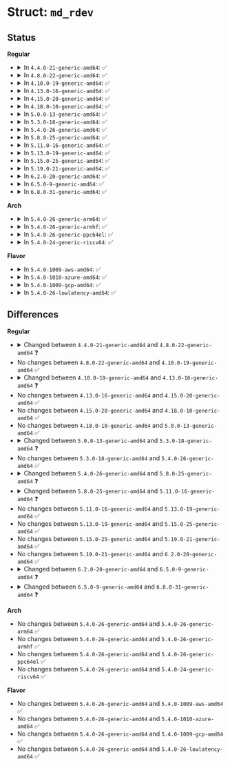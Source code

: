 # Struct: <code>md_rdev</code>

## Status
<b>Regular</b>
<ul>
<li>
<details>
<summary>In <code>4.4.0-21-generic-amd64</code>: ✅</summary>

```c
struct md_rdev {
    struct list_head same_set;
    sector_t sectors;
    struct mddev * mddev;
    int last_events;
    struct block_device * meta_bdev;
    struct block_device * bdev;
    struct page * sb_page;
    struct page * bb_page;
    int sb_loaded;
    __u64 sb_events;
    sector_t data_offset;
    sector_t new_data_offset;
    sector_t sb_start;
    int sb_size;
    int preferred_minor;
    struct kobject kobj;
    long unsigned int flags;
    wait_queue_head_t blocked_wait;
    int desc_nr;
    int raid_disk;
    int new_raid_disk;
    int saved_raid_disk;
    sector_t recovery_offset;
    sector_t journal_tail;
    atomic_t nr_pending;
    atomic_t read_errors;
    struct timespec last_read_error;
    atomic_t corrected_errors;
    struct work_struct del_work;
    struct kernfs_node * sysfs_state;
    struct badblocks badblocks;
}
```
</details>
</li>
<li>
<details>
<summary>In <code>4.8.0-22-generic-amd64</code>: ✅</summary>

```c
struct md_rdev {
    struct list_head same_set;
    sector_t sectors;
    struct mddev * mddev;
    int last_events;
    struct block_device * meta_bdev;
    struct block_device * bdev;
    struct page * sb_page;
    struct page * bb_page;
    int sb_loaded;
    __u64 sb_events;
    sector_t data_offset;
    sector_t new_data_offset;
    sector_t sb_start;
    int sb_size;
    int preferred_minor;
    struct kobject kobj;
    long unsigned int flags;
    wait_queue_head_t blocked_wait;
    int desc_nr;
    int raid_disk;
    int new_raid_disk;
    int saved_raid_disk;
    sector_t recovery_offset;
    sector_t journal_tail;
    atomic_t nr_pending;
    atomic_t read_errors;
    time64_t last_read_error;
    atomic_t corrected_errors;
    struct work_struct del_work;
    struct kernfs_node * sysfs_state;
    struct badblocks badblocks;
}
```
</details>
</li>
<li>
<details>
<summary>In <code>4.10.0-19-generic-amd64</code>: ✅</summary>

```c
struct md_rdev {
    struct list_head same_set;
    sector_t sectors;
    struct mddev * mddev;
    int last_events;
    struct block_device * meta_bdev;
    struct block_device * bdev;
    struct page * sb_page;
    struct page * bb_page;
    int sb_loaded;
    __u64 sb_events;
    sector_t data_offset;
    sector_t new_data_offset;
    sector_t sb_start;
    int sb_size;
    int preferred_minor;
    struct kobject kobj;
    long unsigned int flags;
    wait_queue_head_t blocked_wait;
    int desc_nr;
    int raid_disk;
    int new_raid_disk;
    int saved_raid_disk;
    sector_t recovery_offset;
    sector_t journal_tail;
    atomic_t nr_pending;
    atomic_t read_errors;
    time64_t last_read_error;
    atomic_t corrected_errors;
    struct work_struct del_work;
    struct kernfs_node * sysfs_state;
    struct badblocks badblocks;
}
```
</details>
</li>
<li>
<details>
<summary>In <code>4.13.0-16-generic-amd64</code>: ✅</summary>

```c
struct md_rdev {
    struct list_head same_set;
    sector_t sectors;
    struct mddev * mddev;
    int last_events;
    struct block_device * meta_bdev;
    struct block_device * bdev;
    struct page * sb_page;
    struct page * bb_page;
    int sb_loaded;
    __u64 sb_events;
    sector_t data_offset;
    sector_t new_data_offset;
    sector_t sb_start;
    int sb_size;
    int preferred_minor;
    struct kobject kobj;
    long unsigned int flags;
    wait_queue_head_t blocked_wait;
    int desc_nr;
    int raid_disk;
    int new_raid_disk;
    int saved_raid_disk;
    sector_t recovery_offset;
    sector_t journal_tail;
    atomic_t nr_pending;
    atomic_t read_errors;
    time64_t last_read_error;
    atomic_t corrected_errors;
    struct work_struct del_work;
    struct kernfs_node * sysfs_state;
    struct badblocks badblocks;
    struct (anon) ppl;
}
```
</details>
</li>
<li>
<details>
<summary>In <code>4.15.0-20-generic-amd64</code>: ✅</summary>

```c
struct md_rdev {
    struct list_head same_set;
    sector_t sectors;
    struct mddev * mddev;
    int last_events;
    struct block_device * meta_bdev;
    struct block_device * bdev;
    struct page * sb_page;
    struct page * bb_page;
    int sb_loaded;
    __u64 sb_events;
    sector_t data_offset;
    sector_t new_data_offset;
    sector_t sb_start;
    int sb_size;
    int preferred_minor;
    struct kobject kobj;
    long unsigned int flags;
    wait_queue_head_t blocked_wait;
    int desc_nr;
    int raid_disk;
    int new_raid_disk;
    int saved_raid_disk;
    sector_t recovery_offset;
    sector_t journal_tail;
    atomic_t nr_pending;
    atomic_t read_errors;
    time64_t last_read_error;
    atomic_t corrected_errors;
    struct work_struct del_work;
    struct kernfs_node * sysfs_state;
    struct badblocks badblocks;
    struct (anon) ppl;
}
```
</details>
</li>
<li>
<details>
<summary>In <code>4.18.0-10-generic-amd64</code>: ✅</summary>

```c
struct md_rdev {
    struct list_head same_set;
    sector_t sectors;
    struct mddev * mddev;
    int last_events;
    struct block_device * meta_bdev;
    struct block_device * bdev;
    struct page * sb_page;
    struct page * bb_page;
    int sb_loaded;
    __u64 sb_events;
    sector_t data_offset;
    sector_t new_data_offset;
    sector_t sb_start;
    int sb_size;
    int preferred_minor;
    struct kobject kobj;
    long unsigned int flags;
    wait_queue_head_t blocked_wait;
    int desc_nr;
    int raid_disk;
    int new_raid_disk;
    int saved_raid_disk;
    sector_t recovery_offset;
    sector_t journal_tail;
    atomic_t nr_pending;
    atomic_t read_errors;
    time64_t last_read_error;
    atomic_t corrected_errors;
    struct work_struct del_work;
    struct kernfs_node * sysfs_state;
    struct badblocks badblocks;
    struct (anon) ppl;
}
```
</details>
</li>
<li>
<details>
<summary>In <code>5.0.0-13-generic-amd64</code>: ✅</summary>

```c
struct md_rdev {
    struct list_head same_set;
    sector_t sectors;
    struct mddev * mddev;
    int last_events;
    struct block_device * meta_bdev;
    struct block_device * bdev;
    struct page * sb_page;
    struct page * bb_page;
    int sb_loaded;
    __u64 sb_events;
    sector_t data_offset;
    sector_t new_data_offset;
    sector_t sb_start;
    int sb_size;
    int preferred_minor;
    struct kobject kobj;
    long unsigned int flags;
    wait_queue_head_t blocked_wait;
    int desc_nr;
    int raid_disk;
    int new_raid_disk;
    int saved_raid_disk;
    sector_t recovery_offset;
    sector_t journal_tail;
    atomic_t nr_pending;
    atomic_t read_errors;
    time64_t last_read_error;
    atomic_t corrected_errors;
    struct work_struct del_work;
    struct kernfs_node * sysfs_state;
    struct badblocks badblocks;
    struct (anon) ppl;
}
```
</details>
</li>
<li>
<details>
<summary>In <code>5.3.0-18-generic-amd64</code>: ✅</summary>

```c
struct md_rdev {
    struct list_head same_set;
    sector_t sectors;
    struct mddev * mddev;
    int last_events;
    struct block_device * meta_bdev;
    struct block_device * bdev;
    struct page * sb_page;
    struct page * bb_page;
    int sb_loaded;
    __u64 sb_events;
    sector_t data_offset;
    sector_t new_data_offset;
    sector_t sb_start;
    int sb_size;
    int preferred_minor;
    struct kobject kobj;
    long unsigned int flags;
    wait_queue_head_t blocked_wait;
    int desc_nr;
    int raid_disk;
    int new_raid_disk;
    int saved_raid_disk;
    sector_t recovery_offset;
    sector_t journal_tail;
    atomic_t nr_pending;
    atomic_t read_errors;
    time64_t last_read_error;
    atomic_t corrected_errors;
    struct list_head wb_list;
    spinlock_t wb_list_lock;
    wait_queue_head_t wb_io_wait;
    struct work_struct del_work;
    struct kernfs_node * sysfs_state;
    struct badblocks badblocks;
    struct (anon) ppl;
}
```
</details>
</li>
<li>
<details>
<summary>In <code>5.4.0-26-generic-amd64</code>: ✅</summary>

```c
struct md_rdev {
    struct list_head same_set;
    sector_t sectors;
    struct mddev * mddev;
    int last_events;
    struct block_device * meta_bdev;
    struct block_device * bdev;
    struct page * sb_page;
    struct page * bb_page;
    int sb_loaded;
    __u64 sb_events;
    sector_t data_offset;
    sector_t new_data_offset;
    sector_t sb_start;
    int sb_size;
    int preferred_minor;
    struct kobject kobj;
    long unsigned int flags;
    wait_queue_head_t blocked_wait;
    int desc_nr;
    int raid_disk;
    int new_raid_disk;
    int saved_raid_disk;
    sector_t recovery_offset;
    sector_t journal_tail;
    atomic_t nr_pending;
    atomic_t read_errors;
    time64_t last_read_error;
    atomic_t corrected_errors;
    struct list_head wb_list;
    spinlock_t wb_list_lock;
    wait_queue_head_t wb_io_wait;
    struct work_struct del_work;
    struct kernfs_node * sysfs_state;
    struct badblocks badblocks;
    struct (anon) ppl;
}
```
</details>
</li>
<li>
<details>
<summary>In <code>5.8.0-25-generic-amd64</code>: ✅</summary>

```c
struct md_rdev {
    struct list_head same_set;
    sector_t sectors;
    struct mddev * mddev;
    int last_events;
    struct block_device * meta_bdev;
    struct block_device * bdev;
    struct page * sb_page;
    struct page * bb_page;
    int sb_loaded;
    __u64 sb_events;
    sector_t data_offset;
    sector_t new_data_offset;
    sector_t sb_start;
    int sb_size;
    int preferred_minor;
    struct kobject kobj;
    long unsigned int flags;
    wait_queue_head_t blocked_wait;
    int desc_nr;
    int raid_disk;
    int new_raid_disk;
    int saved_raid_disk;
    sector_t recovery_offset;
    sector_t journal_tail;
    atomic_t nr_pending;
    atomic_t read_errors;
    time64_t last_read_error;
    atomic_t corrected_errors;
    struct serial_in_rdev * serial;
    struct work_struct del_work;
    struct kernfs_node * sysfs_state;
    struct badblocks badblocks;
    struct (anon) ppl;
}
```
</details>
</li>
<li>
<details>
<summary>In <code>5.11.0-16-generic-amd64</code>: ✅</summary>

```c
struct md_rdev {
    struct list_head same_set;
    sector_t sectors;
    struct mddev * mddev;
    int last_events;
    struct block_device * meta_bdev;
    struct block_device * bdev;
    struct page * sb_page;
    struct page * bb_page;
    int sb_loaded;
    __u64 sb_events;
    sector_t data_offset;
    sector_t new_data_offset;
    sector_t sb_start;
    int sb_size;
    int preferred_minor;
    struct kobject kobj;
    long unsigned int flags;
    wait_queue_head_t blocked_wait;
    int desc_nr;
    int raid_disk;
    int new_raid_disk;
    int saved_raid_disk;
    sector_t recovery_offset;
    sector_t journal_tail;
    atomic_t nr_pending;
    atomic_t read_errors;
    time64_t last_read_error;
    atomic_t corrected_errors;
    struct serial_in_rdev * serial;
    struct work_struct del_work;
    struct kernfs_node * sysfs_state;
    struct kernfs_node * sysfs_unack_badblocks;
    struct kernfs_node * sysfs_badblocks;
    struct badblocks badblocks;
    struct (anon) ppl;
}
```
</details>
</li>
<li>
<details>
<summary>In <code>5.13.0-19-generic-amd64</code>: ✅</summary>

```c
struct md_rdev {
    struct list_head same_set;
    sector_t sectors;
    struct mddev * mddev;
    int last_events;
    struct block_device * meta_bdev;
    struct block_device * bdev;
    struct page * sb_page;
    struct page * bb_page;
    int sb_loaded;
    __u64 sb_events;
    sector_t data_offset;
    sector_t new_data_offset;
    sector_t sb_start;
    int sb_size;
    int preferred_minor;
    struct kobject kobj;
    long unsigned int flags;
    wait_queue_head_t blocked_wait;
    int desc_nr;
    int raid_disk;
    int new_raid_disk;
    int saved_raid_disk;
    sector_t recovery_offset;
    sector_t journal_tail;
    atomic_t nr_pending;
    atomic_t read_errors;
    time64_t last_read_error;
    atomic_t corrected_errors;
    struct serial_in_rdev * serial;
    struct work_struct del_work;
    struct kernfs_node * sysfs_state;
    struct kernfs_node * sysfs_unack_badblocks;
    struct kernfs_node * sysfs_badblocks;
    struct badblocks badblocks;
    struct (anon) ppl;
}
```
</details>
</li>
<li>
<details>
<summary>In <code>5.15.0-25-generic-amd64</code>: ✅</summary>

```c
struct md_rdev {
    struct list_head same_set;
    sector_t sectors;
    struct mddev * mddev;
    int last_events;
    struct block_device * meta_bdev;
    struct block_device * bdev;
    struct page * sb_page;
    struct page * bb_page;
    int sb_loaded;
    __u64 sb_events;
    sector_t data_offset;
    sector_t new_data_offset;
    sector_t sb_start;
    int sb_size;
    int preferred_minor;
    struct kobject kobj;
    long unsigned int flags;
    wait_queue_head_t blocked_wait;
    int desc_nr;
    int raid_disk;
    int new_raid_disk;
    int saved_raid_disk;
    sector_t recovery_offset;
    sector_t journal_tail;
    atomic_t nr_pending;
    atomic_t read_errors;
    time64_t last_read_error;
    atomic_t corrected_errors;
    struct serial_in_rdev * serial;
    struct work_struct del_work;
    struct kernfs_node * sysfs_state;
    struct kernfs_node * sysfs_unack_badblocks;
    struct kernfs_node * sysfs_badblocks;
    struct badblocks badblocks;
    struct (anon) ppl;
}
```
</details>
</li>
<li>
<details>
<summary>In <code>5.19.0-21-generic-amd64</code>: ✅</summary>

```c
struct md_rdev {
    struct list_head same_set;
    sector_t sectors;
    struct mddev * mddev;
    int last_events;
    struct block_device * meta_bdev;
    struct block_device * bdev;
    struct page * sb_page;
    struct page * bb_page;
    int sb_loaded;
    __u64 sb_events;
    sector_t data_offset;
    sector_t new_data_offset;
    sector_t sb_start;
    int sb_size;
    int preferred_minor;
    struct kobject kobj;
    long unsigned int flags;
    wait_queue_head_t blocked_wait;
    int desc_nr;
    int raid_disk;
    int new_raid_disk;
    int saved_raid_disk;
    sector_t recovery_offset;
    sector_t journal_tail;
    atomic_t nr_pending;
    atomic_t read_errors;
    time64_t last_read_error;
    atomic_t corrected_errors;
    struct serial_in_rdev * serial;
    struct work_struct del_work;
    struct kernfs_node * sysfs_state;
    struct kernfs_node * sysfs_unack_badblocks;
    struct kernfs_node * sysfs_badblocks;
    struct badblocks badblocks;
    struct (anon) ppl;
}
```
</details>
</li>
<li>
<details>
<summary>In <code>6.2.0-20-generic-amd64</code>: ✅</summary>

```c
struct md_rdev {
    struct list_head same_set;
    sector_t sectors;
    struct mddev * mddev;
    int last_events;
    struct block_device * meta_bdev;
    struct block_device * bdev;
    struct page * sb_page;
    struct page * bb_page;
    int sb_loaded;
    __u64 sb_events;
    sector_t data_offset;
    sector_t new_data_offset;
    sector_t sb_start;
    int sb_size;
    int preferred_minor;
    struct kobject kobj;
    long unsigned int flags;
    wait_queue_head_t blocked_wait;
    int desc_nr;
    int raid_disk;
    int new_raid_disk;
    int saved_raid_disk;
    sector_t recovery_offset;
    sector_t journal_tail;
    atomic_t nr_pending;
    atomic_t read_errors;
    time64_t last_read_error;
    atomic_t corrected_errors;
    struct serial_in_rdev * serial;
    struct work_struct del_work;
    struct kernfs_node * sysfs_state;
    struct kernfs_node * sysfs_unack_badblocks;
    struct kernfs_node * sysfs_badblocks;
    struct badblocks badblocks;
    struct (anon) ppl;
}
```
</details>
</li>
<li>
<details>
<summary>In <code>6.5.0-9-generic-amd64</code>: ✅</summary>

```c
struct md_rdev {
    struct list_head same_set;
    sector_t sectors;
    struct mddev * mddev;
    int last_events;
    struct block_device * meta_bdev;
    struct block_device * bdev;
    struct page * sb_page;
    struct page * bb_page;
    int sb_loaded;
    __u64 sb_events;
    sector_t data_offset;
    sector_t new_data_offset;
    sector_t sb_start;
    int sb_size;
    int preferred_minor;
    struct kobject kobj;
    long unsigned int flags;
    wait_queue_head_t blocked_wait;
    int desc_nr;
    int raid_disk;
    int new_raid_disk;
    int saved_raid_disk;
    sector_t recovery_offset;
    sector_t journal_tail;
    atomic_t nr_pending;
    atomic_t read_errors;
    time64_t last_read_error;
    atomic_t corrected_errors;
    struct serial_in_rdev * serial;
    struct kernfs_node * sysfs_state;
    struct kernfs_node * sysfs_unack_badblocks;
    struct kernfs_node * sysfs_badblocks;
    struct badblocks badblocks;
    struct (anon) ppl;
}
```
</details>
</li>
<li>
<details>
<summary>In <code>6.8.0-31-generic-amd64</code>: ✅</summary>

```c
struct md_rdev {
    struct list_head same_set;
    sector_t sectors;
    struct mddev * mddev;
    int last_events;
    struct block_device * meta_bdev;
    struct block_device * bdev;
    struct bdev_handle * bdev_handle;
    struct page * sb_page;
    struct page * bb_page;
    int sb_loaded;
    __u64 sb_events;
    sector_t data_offset;
    sector_t new_data_offset;
    sector_t sb_start;
    int sb_size;
    int preferred_minor;
    struct kobject kobj;
    long unsigned int flags;
    wait_queue_head_t blocked_wait;
    int desc_nr;
    int raid_disk;
    int new_raid_disk;
    int saved_raid_disk;
    sector_t recovery_offset;
    sector_t journal_tail;
    atomic_t nr_pending;
    atomic_t read_errors;
    time64_t last_read_error;
    atomic_t corrected_errors;
    struct serial_in_rdev * serial;
    struct kernfs_node * sysfs_state;
    struct kernfs_node * sysfs_unack_badblocks;
    struct kernfs_node * sysfs_badblocks;
    struct badblocks badblocks;
    struct (anon) ppl;
}
```
</details>
</li>
</ul>
<b>Arch</b>
<ul>
<li>
<details>
<summary>In <code>5.4.0-26-generic-arm64</code>: ✅</summary>

```c
struct md_rdev {
    struct list_head same_set;
    sector_t sectors;
    struct mddev * mddev;
    int last_events;
    struct block_device * meta_bdev;
    struct block_device * bdev;
    struct page * sb_page;
    struct page * bb_page;
    int sb_loaded;
    __u64 sb_events;
    sector_t data_offset;
    sector_t new_data_offset;
    sector_t sb_start;
    int sb_size;
    int preferred_minor;
    struct kobject kobj;
    long unsigned int flags;
    wait_queue_head_t blocked_wait;
    int desc_nr;
    int raid_disk;
    int new_raid_disk;
    int saved_raid_disk;
    sector_t recovery_offset;
    sector_t journal_tail;
    atomic_t nr_pending;
    atomic_t read_errors;
    time64_t last_read_error;
    atomic_t corrected_errors;
    struct list_head wb_list;
    spinlock_t wb_list_lock;
    wait_queue_head_t wb_io_wait;
    struct work_struct del_work;
    struct kernfs_node * sysfs_state;
    struct badblocks badblocks;
    struct (anon) ppl;
}
```
</details>
</li>
<li>
<details>
<summary>In <code>5.4.0-26-generic-armhf</code>: ✅</summary>

```c
struct md_rdev {
    struct list_head same_set;
    sector_t sectors;
    struct mddev * mddev;
    int last_events;
    struct block_device * meta_bdev;
    struct block_device * bdev;
    struct page * sb_page;
    struct page * bb_page;
    int sb_loaded;
    __u64 sb_events;
    sector_t data_offset;
    sector_t new_data_offset;
    sector_t sb_start;
    int sb_size;
    int preferred_minor;
    struct kobject kobj;
    long unsigned int flags;
    wait_queue_head_t blocked_wait;
    int desc_nr;
    int raid_disk;
    int new_raid_disk;
    int saved_raid_disk;
    sector_t recovery_offset;
    sector_t journal_tail;
    atomic_t nr_pending;
    atomic_t read_errors;
    time64_t last_read_error;
    atomic_t corrected_errors;
    struct list_head wb_list;
    spinlock_t wb_list_lock;
    wait_queue_head_t wb_io_wait;
    struct work_struct del_work;
    struct kernfs_node * sysfs_state;
    struct badblocks badblocks;
    struct (anon) ppl;
}
```
</details>
</li>
<li>
<details>
<summary>In <code>5.4.0-26-generic-ppc64el</code>: ✅</summary>

```c
struct md_rdev {
    struct list_head same_set;
    sector_t sectors;
    struct mddev * mddev;
    int last_events;
    struct block_device * meta_bdev;
    struct block_device * bdev;
    struct page * sb_page;
    struct page * bb_page;
    int sb_loaded;
    __u64 sb_events;
    sector_t data_offset;
    sector_t new_data_offset;
    sector_t sb_start;
    int sb_size;
    int preferred_minor;
    struct kobject kobj;
    long unsigned int flags;
    wait_queue_head_t blocked_wait;
    int desc_nr;
    int raid_disk;
    int new_raid_disk;
    int saved_raid_disk;
    sector_t recovery_offset;
    sector_t journal_tail;
    atomic_t nr_pending;
    atomic_t read_errors;
    time64_t last_read_error;
    atomic_t corrected_errors;
    struct list_head wb_list;
    spinlock_t wb_list_lock;
    wait_queue_head_t wb_io_wait;
    struct work_struct del_work;
    struct kernfs_node * sysfs_state;
    struct badblocks badblocks;
    struct (anon) ppl;
}
```
</details>
</li>
<li>
<details>
<summary>In <code>5.4.0-24-generic-riscv64</code>: ✅</summary>

```c
struct md_rdev {
    struct list_head same_set;
    sector_t sectors;
    struct mddev * mddev;
    int last_events;
    struct block_device * meta_bdev;
    struct block_device * bdev;
    struct page * sb_page;
    struct page * bb_page;
    int sb_loaded;
    __u64 sb_events;
    sector_t data_offset;
    sector_t new_data_offset;
    sector_t sb_start;
    int sb_size;
    int preferred_minor;
    struct kobject kobj;
    long unsigned int flags;
    wait_queue_head_t blocked_wait;
    int desc_nr;
    int raid_disk;
    int new_raid_disk;
    int saved_raid_disk;
    sector_t recovery_offset;
    sector_t journal_tail;
    atomic_t nr_pending;
    atomic_t read_errors;
    time64_t last_read_error;
    atomic_t corrected_errors;
    struct list_head wb_list;
    spinlock_t wb_list_lock;
    wait_queue_head_t wb_io_wait;
    struct work_struct del_work;
    struct kernfs_node * sysfs_state;
    struct badblocks badblocks;
    struct (anon) ppl;
}
```
</details>
</li>
</ul>
<b>Flavor</b>
<ul>
<li>
<details>
<summary>In <code>5.4.0-1009-aws-amd64</code>: ✅</summary>

```c
struct md_rdev {
    struct list_head same_set;
    sector_t sectors;
    struct mddev * mddev;
    int last_events;
    struct block_device * meta_bdev;
    struct block_device * bdev;
    struct page * sb_page;
    struct page * bb_page;
    int sb_loaded;
    __u64 sb_events;
    sector_t data_offset;
    sector_t new_data_offset;
    sector_t sb_start;
    int sb_size;
    int preferred_minor;
    struct kobject kobj;
    long unsigned int flags;
    wait_queue_head_t blocked_wait;
    int desc_nr;
    int raid_disk;
    int new_raid_disk;
    int saved_raid_disk;
    sector_t recovery_offset;
    sector_t journal_tail;
    atomic_t nr_pending;
    atomic_t read_errors;
    time64_t last_read_error;
    atomic_t corrected_errors;
    struct list_head wb_list;
    spinlock_t wb_list_lock;
    wait_queue_head_t wb_io_wait;
    struct work_struct del_work;
    struct kernfs_node * sysfs_state;
    struct badblocks badblocks;
    struct (anon) ppl;
}
```
</details>
</li>
<li>
<details>
<summary>In <code>5.4.0-1010-azure-amd64</code>: ✅</summary>

```c
struct md_rdev {
    struct list_head same_set;
    sector_t sectors;
    struct mddev * mddev;
    int last_events;
    struct block_device * meta_bdev;
    struct block_device * bdev;
    struct page * sb_page;
    struct page * bb_page;
    int sb_loaded;
    __u64 sb_events;
    sector_t data_offset;
    sector_t new_data_offset;
    sector_t sb_start;
    int sb_size;
    int preferred_minor;
    struct kobject kobj;
    long unsigned int flags;
    wait_queue_head_t blocked_wait;
    int desc_nr;
    int raid_disk;
    int new_raid_disk;
    int saved_raid_disk;
    sector_t recovery_offset;
    sector_t journal_tail;
    atomic_t nr_pending;
    atomic_t read_errors;
    time64_t last_read_error;
    atomic_t corrected_errors;
    struct list_head wb_list;
    spinlock_t wb_list_lock;
    wait_queue_head_t wb_io_wait;
    struct work_struct del_work;
    struct kernfs_node * sysfs_state;
    struct badblocks badblocks;
    struct (anon) ppl;
}
```
</details>
</li>
<li>
<details>
<summary>In <code>5.4.0-1009-gcp-amd64</code>: ✅</summary>

```c
struct md_rdev {
    struct list_head same_set;
    sector_t sectors;
    struct mddev * mddev;
    int last_events;
    struct block_device * meta_bdev;
    struct block_device * bdev;
    struct page * sb_page;
    struct page * bb_page;
    int sb_loaded;
    __u64 sb_events;
    sector_t data_offset;
    sector_t new_data_offset;
    sector_t sb_start;
    int sb_size;
    int preferred_minor;
    struct kobject kobj;
    long unsigned int flags;
    wait_queue_head_t blocked_wait;
    int desc_nr;
    int raid_disk;
    int new_raid_disk;
    int saved_raid_disk;
    sector_t recovery_offset;
    sector_t journal_tail;
    atomic_t nr_pending;
    atomic_t read_errors;
    time64_t last_read_error;
    atomic_t corrected_errors;
    struct list_head wb_list;
    spinlock_t wb_list_lock;
    wait_queue_head_t wb_io_wait;
    struct work_struct del_work;
    struct kernfs_node * sysfs_state;
    struct badblocks badblocks;
    struct (anon) ppl;
}
```
</details>
</li>
<li>
<details>
<summary>In <code>5.4.0-26-lowlatency-amd64</code>: ✅</summary>

```c
struct md_rdev {
    struct list_head same_set;
    sector_t sectors;
    struct mddev * mddev;
    int last_events;
    struct block_device * meta_bdev;
    struct block_device * bdev;
    struct page * sb_page;
    struct page * bb_page;
    int sb_loaded;
    __u64 sb_events;
    sector_t data_offset;
    sector_t new_data_offset;
    sector_t sb_start;
    int sb_size;
    int preferred_minor;
    struct kobject kobj;
    long unsigned int flags;
    wait_queue_head_t blocked_wait;
    int desc_nr;
    int raid_disk;
    int new_raid_disk;
    int saved_raid_disk;
    sector_t recovery_offset;
    sector_t journal_tail;
    atomic_t nr_pending;
    atomic_t read_errors;
    time64_t last_read_error;
    atomic_t corrected_errors;
    struct list_head wb_list;
    spinlock_t wb_list_lock;
    wait_queue_head_t wb_io_wait;
    struct work_struct del_work;
    struct kernfs_node * sysfs_state;
    struct badblocks badblocks;
    struct (anon) ppl;
}
```
</details>
</li>
</ul>

## Differences
<b>Regular</b>
<ul>
<li>
<details>
<summary>Changed between <code>4.4.0-21-generic-amd64</code> and <code>4.8.0-22-generic-amd64</code> ❓</summary>
<ul>
<li>
<b>Field type changed. </b>
<code>struct timespec last_read_error</code> ➡️ <code>time64_t last_read_error</code>
</li>
</ul>
</details>
</li>
<li>
No changes between <code>4.8.0-22-generic-amd64</code> and <code>4.10.0-19-generic-amd64</code> ✅
</li>
<li>
<details>
<summary>Changed between <code>4.10.0-19-generic-amd64</code> and <code>4.13.0-16-generic-amd64</code> ❓</summary>
<ul>
<li>
<b>Field added. </b>
<code>struct (anon) ppl</code>
</li>
</ul>
</details>
</li>
<li>
No changes between <code>4.13.0-16-generic-amd64</code> and <code>4.15.0-20-generic-amd64</code> ✅
</li>
<li>
No changes between <code>4.15.0-20-generic-amd64</code> and <code>4.18.0-10-generic-amd64</code> ✅
</li>
<li>
No changes between <code>4.18.0-10-generic-amd64</code> and <code>5.0.0-13-generic-amd64</code> ✅
</li>
<li>
<details>
<summary>Changed between <code>5.0.0-13-generic-amd64</code> and <code>5.3.0-18-generic-amd64</code> ❓</summary>
<ul>
<li>
<b>Field added. </b>
<code>struct list_head wb_list</code>
</li>
<li>
<b>Field added. </b>
<code>spinlock_t wb_list_lock</code>
</li>
<li>
<b>Field added. </b>
<code>wait_queue_head_t wb_io_wait</code>
</li>
</ul>
</details>
</li>
<li>
No changes between <code>5.3.0-18-generic-amd64</code> and <code>5.4.0-26-generic-amd64</code> ✅
</li>
<li>
<details>
<summary>Changed between <code>5.4.0-26-generic-amd64</code> and <code>5.8.0-25-generic-amd64</code> ❓</summary>
<ul>
<li>
<b>Field added. </b>
<code>struct serial_in_rdev * serial</code>
</li>
<li>
<b>Field removed. </b>
<code>struct list_head wb_list</code>
</li>
<li>
<b>Field removed. </b>
<code>spinlock_t wb_list_lock</code>
</li>
<li>
<b>Field removed. </b>
<code>wait_queue_head_t wb_io_wait</code>
</li>
</ul>
</details>
</li>
<li>
<details>
<summary>Changed between <code>5.8.0-25-generic-amd64</code> and <code>5.11.0-16-generic-amd64</code> ❓</summary>
<ul>
<li>
<b>Field added. </b>
<code>struct kernfs_node * sysfs_unack_badblocks</code>
</li>
<li>
<b>Field added. </b>
<code>struct kernfs_node * sysfs_badblocks</code>
</li>
</ul>
</details>
</li>
<li>
No changes between <code>5.11.0-16-generic-amd64</code> and <code>5.13.0-19-generic-amd64</code> ✅
</li>
<li>
No changes between <code>5.13.0-19-generic-amd64</code> and <code>5.15.0-25-generic-amd64</code> ✅
</li>
<li>
No changes between <code>5.15.0-25-generic-amd64</code> and <code>5.19.0-21-generic-amd64</code> ✅
</li>
<li>
No changes between <code>5.19.0-21-generic-amd64</code> and <code>6.2.0-20-generic-amd64</code> ✅
</li>
<li>
<details>
<summary>Changed between <code>6.2.0-20-generic-amd64</code> and <code>6.5.0-9-generic-amd64</code> ❓</summary>
<ul>
<li>
<b>Field removed. </b>
<code>struct work_struct del_work</code>
</li>
</ul>
</details>
</li>
<li>
<details>
<summary>Changed between <code>6.5.0-9-generic-amd64</code> and <code>6.8.0-31-generic-amd64</code> ❓</summary>
<ul>
<li>
<b>Field added. </b>
<code>struct bdev_handle * bdev_handle</code>
</li>
</ul>
</details>
</li>
</ul>
<b>Arch</b>
<ul>
<li>
No changes between <code>5.4.0-26-generic-amd64</code> and <code>5.4.0-26-generic-arm64</code> ✅
</li>
<li>
No changes between <code>5.4.0-26-generic-amd64</code> and <code>5.4.0-26-generic-armhf</code> ✅
</li>
<li>
No changes between <code>5.4.0-26-generic-amd64</code> and <code>5.4.0-26-generic-ppc64el</code> ✅
</li>
<li>
No changes between <code>5.4.0-26-generic-amd64</code> and <code>5.4.0-24-generic-riscv64</code> ✅
</li>
</ul>
<b>Flavor</b>
<ul>
<li>
No changes between <code>5.4.0-26-generic-amd64</code> and <code>5.4.0-1009-aws-amd64</code> ✅
</li>
<li>
No changes between <code>5.4.0-26-generic-amd64</code> and <code>5.4.0-1010-azure-amd64</code> ✅
</li>
<li>
No changes between <code>5.4.0-26-generic-amd64</code> and <code>5.4.0-1009-gcp-amd64</code> ✅
</li>
<li>
No changes between <code>5.4.0-26-generic-amd64</code> and <code>5.4.0-26-lowlatency-amd64</code> ✅
</li>
</ul>

